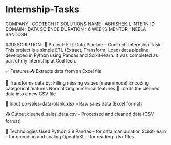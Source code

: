 # Internship-Tasks
COMPANY : CODTECH IT SOLUTIONS
NAME   :  ABHISHEK.L
INTERN ID:
DOMAIN :  DATA SCIENCE
DURATION : 6 WEEKS
MENTOR : NEELA SANTOSH

##DESCRIPTION
  -🧾 Project: ETL Data Pipeline – CodTech Internship Task
This project is a simple ETL (Extract, Transform, Load) data pipeline developed in Python using Pandas and Scikit-learn. It was completed as part of my internship at CodTech.

✅ Features
📥 Extracts data from an Excel file

🧹 Transforms data by:
Filling missing values (mean/mode)
Encoding categorical features
Normalizing numerical features
💾 Loads the cleaned data into a new CSV file

📂 Input
pb-sales-data-blank.xlsx – Raw sales data (Excel format)

📤 Output
cleaned_sales_data.csv – Processed and cleaned data (CSV format)

🧰 Technologies Used
Python 3.8
Pandas – for data manipulation
Scikit-learn – for encoding and scaling
OpenPyXL – for reading .xlsx files

